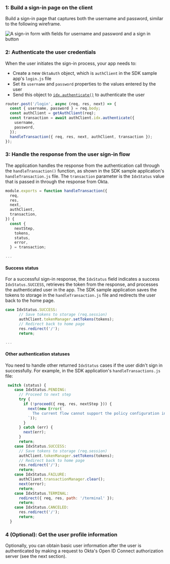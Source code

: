 ### 1: Build a sign-in page on the client

Build a sign-in page that captures both the username and password, similar to the following wireframe.

<div class="half wireframe-border">

![A sign-in form with fields for username and password and a sign in button](/img/wireframes/sign-in-form-username-and-password.png)

<!--

Source image: https://www.figma.com/file/YH5Zhzp66kGCglrXQUag2E/%F0%9F%93%8A-Updated-Diagrams-for-Dev-Docs?node-id=3398%3A36678&t=wzNwSZkdctajVush-1 sign-in-form-username-and-password
 -->

</div>

### 2: Authenticate the user credentials

When the user initiates the sign-in process, your app needs to:

* Create a new `OktaAuth` object, which is `authClient` in the SDK sample app's `login.js` file
* Set its `username` and `password` properties to the values entered by the user
* Send this object to [`idx.authenticate()`](https://github.com/okta/okta-auth-js/blob/master/docs/idx.md#idxauthenticate) to authenticate the user

```JavaScript
router.post('/login', async (req, res, next) => {
  const { username, password } = req.body;
  const authClient = getAuthClient(req);
  const transaction = await authClient.idx.authenticate({
    username,
    password,
  });
  handleTransaction({ req, res, next, authClient, transaction });
});
```

### 3: Handle the response from the user sign-in flow

The application handles the response from the authentication call through the `handleTransaction()` function, as shown in the SDK sample application's `handleTransaction.js` file. The `transaction` parameter is the `IdxStatus` value that is passed in through the response from Okta.

```JavaScript
module.exports = function handleTransaction({
  req,
  res,
  next,
  authClient,
  transaction,
}) {
  const {
    nextStep,
    tokens,
    status,
    error,
  } = transaction;

...
```

#### Success status

For a successful sign-in response, the `IdxStatus` field indicates a success `IdxStatus.SUCCESS`, retrieves the token from the response, and processes the authenticated user in the app. The SDK sample application
saves the tokens to storage in the `handleTransaction.js` file and redirects the user back to the home page.

```JavaScript
case IdxStatus.SUCCESS:
      // Save tokens to storage (req.session)
      authClient.tokenManager.setTokens(tokens);
      // Redirect back to home page
      res.redirect('/');
      return;

...

```

#### Other authentication statuses

You need to handle other returned `IdxStatus` cases if the user didn't sign in successfully. For example, in the SDK application's `handleTransactions.js` file:

```JavaScript
 switch (status) {
    case IdxStatus.PENDING:
      // Proceed to next step
      try {
        if (!proceed({ req, res, nextStep })) {
          next(new Error(`
            The current flow cannot support the policy configuration in your org.
          `));
        }
      } catch (err) {
        next(err);
      }
      return;
    case IdxStatus.SUCCESS:
      // Save tokens to storage (req.session)
      authClient.tokenManager.setTokens(tokens);
      // Redirect back to home page
      res.redirect('/');
      return;
    case IdxStatus.FAILURE:
      authClient.transactionManager.clear();
      next(error);
      return;
    case IdxStatus.TERMINAL:
      redirect({ req, res, path: '/terminal' });
      return;
    case IdxStatus.CANCELED:
      res.redirect('/');
      return;
  }

```

### 4 (Optional): Get the user profile information

Optionally, you can obtain basic user information after the user is authenticated by making a request to Okta's Open ID Connect authorization server (see the next section).
